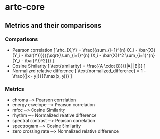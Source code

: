 # artc-core
## Metrics and their comparisons
### Comparisons
- Pearson correlation
\[
\rho_{X,Y} = \frac{{\sum_{i=1}^{n} (X_i - \bar{X})(Y_i - \bar{Y})}}{{\sqrt{\sum_{i=1}^{n} (X_i - \bar{X})^2 \sum_{i=1}^{n} (Y_i - \bar{Y})^2}}}
\]
- Cosine Similarity
\[
\text{similarity} = \frac{{A \cdot B}}{{\|A\| \|B\|}}
\]
- Normalized relative difference
\[
\text{normalized\_difference} = 1 - \frac{{|x - y|}}{{\max(x, y)}}
\]
### Metrics
- chroma ─> Pearson correlation
- energy envelope ─> Pearson correlation
- mfcc ─> Cosine Similarity
- rhythm ─> Normalized relative difference
- spectral contrast ─> Pearson correlation
- spectrogram ─> Cosine Similarity
- zero crossing rate ─> Normalized relative difference
